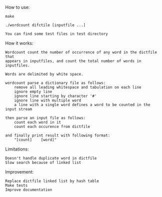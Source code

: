 How to use:

	make

	./wordcount difctile [inputfile ...]

	You can find some test files in test directory

How it works:

	Wordcount count the number of occurrence of any word in the dictfile that
	appears in inputfiles, and count the total number of words in inputfiles.

	Words are delimited by white space.

	wordcount parse a dictionary file as follows:
		remove all leading whitespace and tabulation on each line
		ignore empty line
		ignore line starting by character '#'
		ignore line with multiple word
		a line with a single word defines a word to be counted in the input stream

	then parse an input file as follows:
		count each word in it
		count each occurence from dictfile

	and finally print result with following format:
		"[count]	[word]"

Limitations:

	Doesn't handle duplicate word in dictfile
	Slow search because of linked list

Improvement:

	Replace dictfile linked list by hash table
	Make tests
	Improve documentation
